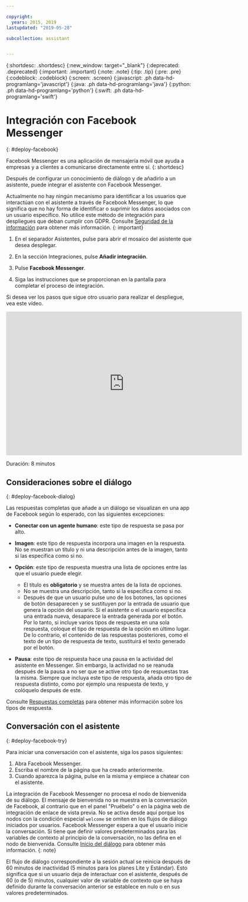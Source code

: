 ```yaml
---

copyright:
  years: 2015, 2019
lastupdated: "2019-05-28"

subcollection: assistant


---
```


{:shortdesc: .shortdesc}
{:new_window: target="_blank"}
{:deprecated: .deprecated}
{:important: .important}
{:note: .note}
{:tip: .tip}
{:pre: .pre}
{:codeblock: .codeblock}
{:screen: .screen}
{:javascript: .ph data-hd-programlang='javascript'}
{:java: .ph data-hd-programlang='java'}
{:python: .ph data-hd-programlang='python'}
{:swift: .ph data-hd-programlang='swift'}

# Integración con Facebook Messenger
{: #deploy-facebook}

Facebook Messenger es una aplicación de mensajería móvil que ayuda a empresas y a clientes a comunicarse directamente entre sí.
{: shortdesc}

Después de configurar un conocimiento de diálogo y de añadirlo a un asistente, puede integrar el asistente con Facebook Messenger.

Actualmente no hay ningún mecanismo para identificar a los usuarios que interactúan con el asistente a través de Facebook Messenger, lo que significa que no hay forma de identificar o suprimir los datos asociados con un usuario específico. No utilice este método de integración para despliegues que deban cumplir con GDPR. Consulte [Seguridad de la información](/docs/services/assistant?topic=assistant-information-security) para obtener más información.
{: important}

1.  En el separador Asistentes, pulse para abrir el mosaico del asistente que desea desplegar.

1.  En la sección Integraciones, pulse **Añadir integración**.

1.  Pulse **Facebook Messenger**.

1.  Siga las instrucciones que se proporcionan en la pantalla para completar el proceso de integración.

Si desea ver los pasos que sigue otro usuario para realizar el despliegue, vea este vídeo.

<iframe class="embed-responsive-item" id="youtubeplayer" title="Proceso paso a paso del despliegue de Facebook " type="text/html" width="640" height="390" src="https://www.youtube.com/embed/8o-FFU5sYNM?rel=0" frameborder="0" webkitallowfullscreen mozallowfullscreen allowfullscreen> </iframe>

Duración: 8 minutos

## Consideraciones sobre el diálogo
{: #deploy-facebook-dialog}

Las respuestas completas que añade a un diálogo se visualizan en una app de Facebook según lo esperado, con las siguientes excepciones:

- **Conectar con un agente humano**: este tipo de respuesta se pasa por alto.

- **Imagen**: este tipo de respuesta incorpora una imagen en la respuesta. No se muestran un título y ni una descripción antes de la imagen, tanto si las especifica como si no.

- **Opción**: este tipo de respuesta muestra una lista de opciones entre las que el usuario puede elegir.

  - El título es **obligatorio** y se muestra antes de la lista de opciones.
  - No se muestra una descripción, tanto si la especifica como si no.
  - Después de que un usuario pulse uno de los botones, las opciones de botón desaparecen y se sustituyen por la entrada de usuario que genera la opción del usuario. Si el asistente o el usuario especifica una entrada nueva, desaparece la entrada generada por el botón. Por lo tanto, si incluye varios tipos de respuesta en una sola respuesta, coloque el tipo de respuesta de la opción en último lugar. De lo contrario, el contenido de las respuestas posteriores, como el texto de un tipo de respuesta de texto, sustituirá el texto generado por el botón.

- **Pausa**: este tipo de respuesta hace una pausa en la actividad del asistente en Messenger. Sin embargo, la actividad no se reanuda después de la pausa a no ser que se active otro tipo de respuestas tras la misma. Siempre que incluya este tipo de respuesta, añada otro tipo de respuesta distinto, como por ejemplo una respuesta de texto, y colóquelo después de este.

Consulte [Respuestas completas](/docs/services/assistant?topic=assistant-dialog-overview#dialog-overview-multimedia) para obtener más información sobre los tipos de respuesta.

## Conversación con el asistente
{: #deploy-facebook-try}

Para iniciar una conversación con el asistente, siga los pasos siguientes:

1.  Abra Facebook Messenger.
1.  Escriba el nombre de la página que ha creado anteriormente.
1.  Cuando aparezca la página, pulse en la misma y empiece a chatear con el asistente.

La integración de Facebook Messenger no procesa el nodo de bienvenida de su diálogo. El mensaje de bienvenida no se muestra en la conversación de Facebook, al contrario que en el panel "Pruébelo" o en la página web de integración de enlace de vista previa. No se activa desde aquí porque los nodos con la condición especial `welcome` se omiten en los flujos de diálogo iniciados por usuarios. Facebook Messenger espera a que el usuario inicie la conversación. Si tiene que definir valores predeterminados para las variables de contexto al principio de la conversación, no las defina en el nodo de bienvenida. Consulte [Inicio del diálogo](/docs/services/assistant?topic=assistant-dialog-start) para obtener más información.
{: note}

El flujo de diálogo correspondiente a la sesión actual se reinicia después de 60 minutos de inactividad (5 minutos para los planes Lite y Estándar). Esto significa que si un usuario deja de interactuar con el asistente, después de 60 (o de 5) minutos, cualquier valor de variable de contexto que se haya definido durante la conversación anterior se establece en nulo o en sus valores predeterminados.
